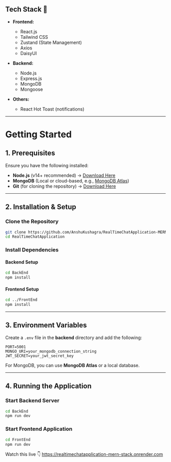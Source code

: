 ## Tech Stack 🚀

- **Frontend:**
  - React.js
  - Tailwind CSS
  - Zustand (State Management)
  - Axios
  - DaisyUI

- **Backend:**
  - Node.js
  - Express.js
  - MongoDB
  - Mongoose

- **Others:**
  - React Hot Toast (notifications)

---

# Getting Started

## 1. Prerequisites

Ensure you have the following installed:

- **Node.js** (v14+ recommended) → [Download Here](https://nodejs.org/)
- **MongoDB** (Local or cloud-based, e.g., [MongoDB Atlas](https://www.mongodb.com/atlas))
- **Git** (for cloning the repository) → [Download Here](https://git-scm.com/)

---

## 2. Installation & Setup

### Clone the Repository

```sh
git clone https://github.com/AnshuKushagra/RealTimeChatApplication-MERN-Stack-.git
cd RealTimeChatApplication
```

### Install Dependencies

#### Backend Setup
```sh
cd BackEnd
npm install
```

#### Frontend Setup
```sh
cd ../FrontEnd
npm install
```

---

## 3. Environment Variables

Create a `.env` file in the **backend** directory and add the following:

```env
PORT=5001
MONGO_URI=your_mongodb_connection_string
JWT_SECRET=your_jwt_secret_key
```

For MongoDB, you can use **MongoDB Atlas** or a local database.

---

## 4. Running the Application

### Start Backend Server
```sh
cd BackEnd
npm run dev
```

### Start Frontend Application
```sh
cd FrontEnd
npm run dev
```
Watch this live 👇
https://realtimechatapplication-mern-stack.onrender.com

